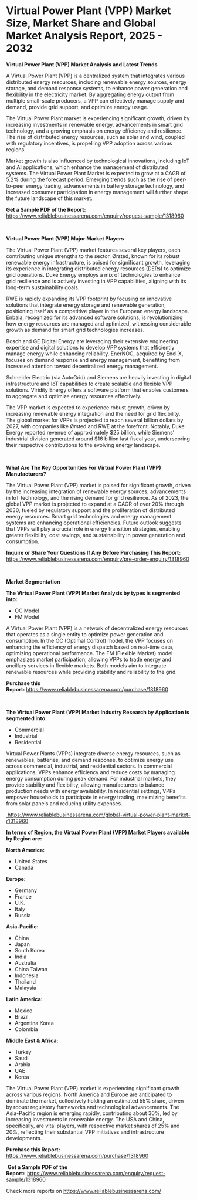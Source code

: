 <p><h1>Virtual Power Plant (VPP) Market Size, Market Share and Global Market Analysis Report, 2025 - 2032</h1></p><p><strong>Virtual Power Plant (VPP) Market Analysis and Latest Trends</strong></p>
<p><p>A Virtual Power Plant (VPP) is a centralized system that integrates various distributed energy resources, including renewable energy sources, energy storage, and demand response systems, to enhance power generation and flexibility in the electricity market. By aggregating energy output from multiple small-scale producers, a VPP can effectively manage supply and demand, provide grid support, and optimize energy usage. </p><p>The Virtual Power Plant market is experiencing significant growth, driven by increasing investments in renewable energy, advancements in smart grid technology, and a growing emphasis on energy efficiency and resilience. The rise of distributed energy resources, such as solar and wind, coupled with regulatory incentives, is propelling VPP adoption across various regions. </p><p>Market growth is also influenced by technological innovations, including IoT and AI applications, which enhance the management of distributed systems. The Virtual Power Plant Market is expected to grow at a CAGR of 5.2% during the forecast period. Emerging trends such as the rise of peer-to-peer energy trading, advancements in battery storage technology, and increased consumer participation in energy management will further shape the future landscape of this market.</p></p>
<p><strong>Get a Sample PDF of the Report:&nbsp;</strong> <a href="https://www.reliablebusinessarena.com/enquiry/request-sample/1318960?utm_campaign=2349&utm_medium=2&utm_source=Github&utm_content=ia&utm_term=14022025&utm_id=virtual-power-plant-vpp">https://www.reliablebusinessarena.com/enquiry/request-sample/1318960</a></p>
<p>&nbsp;</p>
<p><strong>Virtual Power Plant (VPP) Major Market Players</strong></p>
<p><p>The Virtual Power Plant (VPP) market features several key players, each contributing unique strengths to the sector. Ørsted, known for its robust renewable energy infrastructure, is poised for significant growth, leveraging its experience in integrating distributed energy resources (DERs) to optimize grid operations. Duke Energy employs a mix of technologies to enhance grid resilience and is actively investing in VPP capabilities, aligning with its long-term sustainability goals.</p><p>RWE is rapidly expanding its VPP footprint by focusing on innovative solutions that integrate energy storage and renewable generation, positioning itself as a competitive player in the European energy landscape. Enbala, recognized for its advanced software solutions, is revolutionizing how energy resources are managed and optimized, witnessing considerable growth as demand for smart grid technologies increases.</p><p>Bosch and GE Digital Energy are leveraging their extensive engineering expertise and digital solutions to develop VPP systems that efficiently manage energy while enhancing reliability. EnerNOC, acquired by Enel X, focuses on demand response and energy management, benefiting from increased attention toward decentralized energy management.</p><p>Schneider Electric (via AutoGrid) and Siemens are heavily investing in digital infrastructure and IoT capabilities to create scalable and flexible VPP solutions. Viridity Energy offers a software platform that enables customers to aggregate and optimize energy resources effectively.</p><p>The VPP market is expected to experience robust growth, driven by increasing renewable energy integration and the need for grid flexibility. The global market for VPPs is projected to reach several billion dollars by 2027, with companies like Ørsted and RWE at the forefront. Notably, Duke Energy reported revenue of approximately $25 billion, while Siemens’ industrial division generated around $16 billion last fiscal year, underscoring their respective contributions to the evolving energy landscape.</p></p>
<p>&nbsp;</p>
<p><strong>What Are The Key Opportunities For Virtual Power Plant (VPP) Manufacturers?</strong></p>
<p><p>The Virtual Power Plant (VPP) market is poised for significant growth, driven by the increasing integration of renewable energy sources, advancements in IoT technology, and the rising demand for grid resilience. As of 2023, the global VPP market is projected to expand at a CAGR of over 20% through 2030, fueled by regulatory support and the proliferation of distributed energy resources. Smart grid technologies and energy management systems are enhancing operational efficiencies. Future outlook suggests that VPPs will play a crucial role in energy transition strategies, enabling greater flexibility, cost savings, and sustainability in power generation and consumption.</p></p>
<p><strong>Inquire or Share Your Questions If Any Before Purchasing This Report:</strong> <a href="https://www.reliablebusinessarena.com/enquiry/pre-order-enquiry/1318960?utm_campaign=2349&utm_medium=2&utm_source=Github&utm_content=ia&utm_term=14022025&utm_id=virtual-power-plant-vpp">https://www.reliablebusinessarena.com/enquiry/pre-order-enquiry/1318960</a></p>
<p>&nbsp;</p>
<p><strong>Market Segmentation</strong></p>
<p><strong>The Virtual Power Plant (VPP) Market Analysis by types is segmented into:</strong></p>
<p><ul><li>OC Model</li><li>FM Model</li></ul></p>
<p><p>A Virtual Power Plant (VPP) is a network of decentralized energy resources that operates as a single entity to optimize power generation and consumption. In the OC (Optimal Control) model, the VPP focuses on enhancing the efficiency of energy dispatch based on real-time data, optimizing operational performance. The FM (Flexible Market) model emphasizes market participation, allowing VPPs to trade energy and ancillary services in flexible markets. Both models aim to integrate renewable resources while providing stability and reliability to the grid.</p></p>
<p><strong>Purchase this Report:&nbsp;</strong><a href="https://www.reliablebusinessarena.com/purchase/1318960?utm_campaign=2349&utm_medium=2&utm_source=Github&utm_content=ia&utm_term=14022025&utm_id=virtual-power-plant-vpp">https://www.reliablebusinessarena.com/purchase/1318960</a></p>
<p>&nbsp;</p>
<p><strong>The Virtual Power Plant (VPP) Market Industry Research by Application is segmented into:</strong></p>
<p><ul><li>Commercial</li><li>Industrial</li><li>Residential</li></ul></p>
<p><p>Virtual Power Plants (VPPs) integrate diverse energy resources, such as renewables, batteries, and demand response, to optimize energy use across commercial, industrial, and residential sectors. In commercial applications, VPPs enhance efficiency and reduce costs by managing energy consumption during peak demand. For industrial markets, they provide stability and flexibility, allowing manufacturers to balance production needs with energy availability. In residential settings, VPPs empower households to participate in energy trading, maximizing benefits from solar panels and reducing utility expenses.</p></p>
<p><a href="https://www.reliablebusinessarena.com/global-virtual-power-plant-market-r1318960?utm_campaign=2349&utm_medium=2&utm_source=Github&utm_content=ia&utm_term=14022025&utm_id=virtual-power-plant-vpp">&nbsp;https://www.reliablebusinessarena.com/global-virtual-power-plant-market-r1318960</a></p>
<p><strong>In terms of Region, the Virtual Power Plant (VPP) Market Players available by Region are:</strong></p>
<p>
    <p> <strong> North America: </strong>
        <ul>
            <li>United States</li>
            <li>Canada</li>
        </ul>
        </p> 
    <p> <strong> Europe: </strong>
        <ul>
            <li>Germany</li>
            <li>France</li>
            <li>U.K.</li>
            <li>Italy</li>
            <li>Russia</li>
        </ul>
        </p> 
    <p> <strong> Asia-Pacific: </strong>
        <ul>
            <li>China</li>
            <li>Japan</li>
            <li>South Korea</li>
            <li>India</li>
            <li>Australia</li>
            <li>China Taiwan</li>
            <li>Indonesia</li>
            <li>Thailand</li>
            <li>Malaysia</li>
        </ul>
        </p> 
    <p> <strong> Latin America: </strong>
        <ul>
            <li>Mexico</li>
            <li>Brazil</li>
            <li>Argentina Korea</li>
            <li>Colombia</li>
        </ul>
        </p> 
    <p> <strong> Middle East & Africa: </strong>
        <ul>
            <li>Turkey</li>
            <li>Saudi</li>
            <li>Arabia</li>
            <li>UAE</li>
            <li>Korea</li>
        </ul>
    </p>
    </p>
<p><p>The Virtual Power Plant (VPP) market is experiencing significant growth across various regions. North America and Europe are anticipated to dominate the market, collectively holding an estimated 55% share, driven by robust regulatory frameworks and technological advancements. The Asia-Pacific region is emerging rapidly, contributing about 30%, led by increasing investments in renewable energy. The USA and China, specifically, are vital players, with respective market shares of 25% and 20%, reflecting their substantial VPP initiatives and infrastructure developments.</p></p>
<p><strong>Purchase this Report: </strong><a href="https://www.reliablebusinessarena.com/purchase/1318960?utm_campaign=2349&utm_medium=2&utm_source=Github&utm_content=ia&utm_term=14022025&utm_id=virtual-power-plant-vpp">https://www.reliablebusinessarena.com/purchase/1318960</a></p>
<p>&nbsp;<strong>Get a Sample PDF of the Report:&nbsp;&nbsp;</strong><a href="https://www.reliablebusinessarena.com/enquiry/request-sample/1318960?utm_campaign=2349&utm_medium=2&utm_source=Github&utm_content=ia&utm_term=14022025&utm_id=virtual-power-plant-vpp">https://www.reliablebusinessarena.com/enquiry/request-sample/1318960</a></p>
<p><strong></strong></p>
<p>Check more reports on <a href="https://www.reliablebusinessarena.com/?utm_campaign=2349&utm_medium=2&utm_source=Github&utm_content=ia&utm_term=14022025&utm_id=virtual-power-plant-vpp">https://www.reliablebusinessarena.com/</a></p>